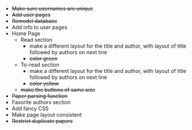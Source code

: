 - ~~Make sure usernames are unique~~
- ~~Add user pages~~
- ~~Remodel database~~
- Add info to user pages
- Home Page
  - Read section
    - make a different layout for the title and author, with layout of title followed by authors on next line
    - ~~color green~~
  - To-read section
    - make a different layout for the title and author, with layout of title followed by authors on next line
    - ~~color yellow~~
  - ~~make the buttons of same size~~
- ~~Paper parsing function~~
- Favorite authors section
- Add fancy CSS
- Make page layout consistent
- ~~Restrict duplicate papers~~